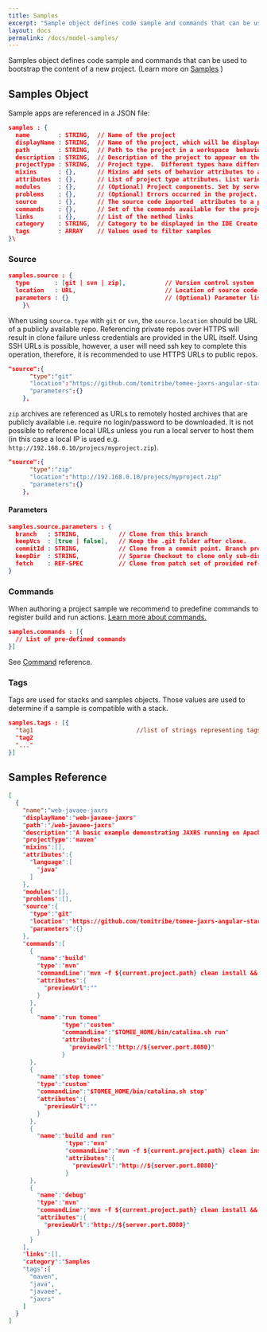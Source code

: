 ```yaml
---
title: Samples
excerpt: "Sample object defines code sample and commands that can be used to bootstrap the content of a new project."
layout: docs
permalink: /docs/model-samples/
---
```

Samples object defines code sample and commands that can be used to bootstrap the content of a new project.
(Learn more on [Samples](doc:samples) )

## Samples Object

Sample apps are referenced in a JSON file:
```json  
samples : {
  name        : STRING,  // Name of the project
  displayName : STRING,  // Name of the project, which will be displayed for the client without restrictions for the value
  path        : STRING,  // Path to the project in a workspace  behaviors
  description : STRING,  // Description of the project to appear on the dashboard
  projectType : STRING,  // Project type.  Different types have different attributes. Find all the projects types descriptions in the Factory docs
  mixins      : {},      // Mixins add sets of behavior attributes to a project.
  attributes  : {},      // List of project type attributes. List varies by type selected
  modules     : {},      // (Optional) Project components. Set by server
  problems    : {},      // (Optional) Errors occurred in the project. Set by server
  source      : {},      // The source code imported  attributes to a project
  commands    : {},      // Set of the commands available for the project.
  links       : {},      // List of the method links
  category    : STRING,  // Category to be displayed in the IDE Create Project wizard
  tags        : ARRAY    // Values used to filter samples
}\
```
### Source
```json  
samples.source : {                    
  type       : [git | svn | zip],           // Version control system
  location   : URL,                         // Location of source code in version control system or location of a remote zip archive
  parameters : {}                           // (Optional) Parameter list to configure access. Parameter variables vary by type
    }\
```
When using `source.type` with `git` or `svn`, the `source.location` should be URL of a publicly available repo. Referencing private repos over HTTPS will result in clone failure unless credentials are provided in the URL itself. Using SSH URLs is possible, however, a user will need ssh key to complete this operation, therefore, it is recommended to use HTTPS URLs to public repos.
```json  
"source":{                        
      "type":"git"                 
      "location":"https://github.com/tomitribe/tomee-jaxrs-angular-starter-project.git"
      "parameters":{}                 
    },
```
`zip` archives are referenced as URLs to remotely hosted archives that are publicly available i.e. require no login/password to be downloaded. It is not possible to reference local URLs unless you run a local server to host them (in this case a local IP is used e.g. `http://192.168.0.10/projecs/myproject.zip`).  
```json  
"source":{                        
      "type":"zip"                  
      "location":"http://192.168.0.10/projecs/myproject.zip"
      "parameters":{}                 
    },
```
#### Parameters
```json  
samples.source.parameters : {      
  branch   : STRING,           // Clone from this branch
  keepVcs  : [true | false],   // Keep the .git folder after clone.
  commitId : STRING,           // Clone from a commit point. Branch precedes this property
  keepDir  : STRING,           // Sparse Checkout to clone only sub-directory of repository
  fetch    : REF-SPEC          // Clone from patch set of provided ref-spec
}
```
### Commands
When authoring a project sample we recommend to predefine commands to register build and run actions. [Learn more about commands.](../../docs/commands)
```json  
samples.commands : [{  
  // List of pre-defined commands
}]
```
See [Command](../../docs/workspace#section-command-object) reference.

### Tags
Tags are used for stacks and samples objects. Those values are used to determine if a sample is compatible with a stack.
```json  
samples.tags : [{        
  "tag1                             //list of strings representing tags
  "tag2  
  "..."
}]
```
## Samples Reference
```json  
[  
  {  
    "name":"web-javaee-jaxrs        
    "displayName":"web-javaee-jaxrs"
    "path":"/web-javaee-jaxrs"       
    "description":"A basic example demonstrating JAXRS running on Apache TomEE"
    "projectType":"maven"         
    "mixins":[],                      
    "attributes":{                    
      "language":[
        "java"
      ]
    },
    "modules":[],                     
    "problems":[],                   
    "source":{                        
      "type":"git"                  
      "location":"https://github.com/tomitribe/tomee-jaxrs-angular-starter-project.git"                         
      "parameters":{}                 
    },
    "commands":[                      
      {  
        "name":"build"               
        "type":"mvn"                 
        "commandLine":"mvn -f ${current.project.path} clean install && cp ${current.project.path}/target/*.war $TOMEE_HOME/webapps/ROOT.war"   
        "attributes":{                
          "previewUrl":""             
        }
      },
      {  
        "name":"run tomee"        
               "type":"custom"        
               "commandLine":"$TOMEE_HOME/bin/catalina.sh run"
               "attributes":{  
                 "previewUrl":"http://${server.port.8080}"
               }
      },
      {  
        "name":"stop tomee"        
        "type":"custom"        
        "commandLine":"$TOMEE_HOME/bin/catalina.sh stop"
        "attributes":{  
          "previewUrl":""
        }
      },
      {  
        "name":"build and run"
                "type":"mvn"
                "commandLine":"mvn -f ${current.project.path} clean install && cp ${current.project.path}/target/*.war $TOMEE_HOME/webapps/ROOT.war && $TOMEE_HOME/bin/catalina.sh run"
                "attributes":{  
                  "previewUrl":"http://${server.port.8080}"
                }
      },
      {  
        "name":"debug"        
        "type":"mvn"        
        "commandLine":"mvn -f ${current.project.path} clean install && cp ${current.project.path}/target/*.war $TOMEE_HOME/webapps/ROOT.war && $TOMEE_HOME/bin/catalina.sh jpda run"        
        "attributes":{  
          "previewUrl":"http://${server.port.8080}"
        }
      }
    ],
    "links":[],
    "category":"Samples              
    "tags":[                           
      "maven",
      "java",
      "javaee",
      "jaxrs"
    ]
  }
]
```
